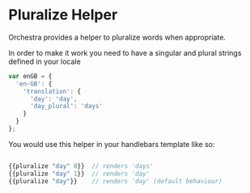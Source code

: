 # Pluralize Helper

Orchestra provides a helper to pluralize words when appropriate.

In order to make it work you need to have a singular and plural strings defined in your locale
```js
var enGB = {
  'en-GB': {
    'translation': {
      'day': 'day',
      'day_plural': 'days'
    }
  }
};
```

You would use this helper in your handlebars template like so:
```js

{{pluralize "day" 0}}  // renders 'days'
{{pluralize "day" 1}}  // renders 'day'
{{pluralize "day"}}    // renders 'day' (default behaviour)

```
